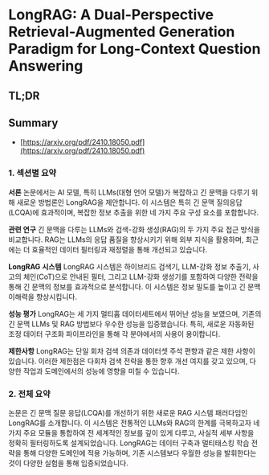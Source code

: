 # LongRAG: A Dual-Perspective Retrieval-Augmented Generation Paradigm for Long-Context Question Answering
## TL;DR
## Summary
- [https://arxiv.org/pdf/2410.18050.pdf](https://arxiv.org/pdf/2410.18050.pdf)

### 1. 섹션별 요약

**서론**
논문에서는 AI 모델, 특히 LLMs(대형 언어 모델)가 복잡하고 긴 문맥을 다루기 위해 새로운 방법론인 LongRAG을 제안합니다. 이 시스템은 특히 긴 문맥 질의응답(LCQA)에 효과적이며, 복잡한 정보 추출을 위한 네 가지 주요 구성 요소를 포함합니다.

**관련 연구**
긴 문맥을 다루는 LLMs와 검색-강화 생성(RAG)의 두 가지 주요 접근 방식을 비교합니다. RAG는 LLMs의 응답 품질을 향상시키기 위해 외부 지식을 활용하며, 최근에는 더 효율적인 데이터 필터링과 재정렬을 통해 개선되고 있습니다.

**LongRAG 시스템**
LongRAG 시스템은 하이브리드 검색기, LLM-강화 정보 추출기, 사고의 체인(CoT)으로 안내된 필터, 그리고 LLM-강화 생성기를 포함하여 다양한 전략을 통해 긴 문맥의 정보를 효과적으로 분석합니다. 이 시스템은 정보 밀도를 높이고 긴 문맥 이해력을 향상시킵니다.

**성능 평가**
LongRAG는 세 가지 멀티홉 데이터세트에서 뛰어난 성능을 보였으며, 기존의 긴 문맥 LLMs 및 RAG 방법보다 우수한 성능을 입증했습니다. 특히, 새로운 자동화된 조정 데이터 구조화 파이프라인을 통해 각 분야에서의 사용이 용이합니다.

**제한사항**
LongRAG는 단일 회차 검색 의존과 데이터셋 주석 편향과 같은 제한 사항이 있습니다. 이러한 제한점은 다회차 검색 전략을 통한 향후 개선 여지를 갖고 있으며, 다양한 작업과 도메인에서의 성능에 영향을 미칠 수 있습니다.

### 2. 전체 요약

논문은 긴 문맥 질문 응답(LCQA)를 개선하기 위한 새로운 RAG 시스템 패러다임인 LongRAG를 소개합니다. 이 시스템은 전통적인 LLMs와 RAG의 한계를 극복하고자 네 가지 주요 모듈을 통합하여 전 세계적인 정보를 깊이 있게 다루고, 사실적 세부 사항을 정확히 필터링하도록 설계되었습니다. LongRAG는 데이터 구축과 멀티태스킹 학습 전략을 통해 다양한 도메인에 적용 가능하며, 기존 시스템보다 우월한 성능을 발휘한다는 것이 다양한 실험을 통해 입증되었습니다.
